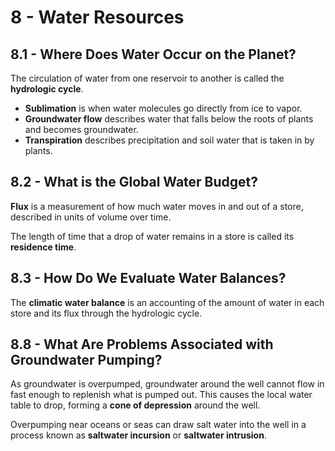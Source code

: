 # 8 - Water Resources

## 8.1 - Where Does Water Occur on the Planet?

The circulation of water from one reservoir to another is called the **hydrologic cycle**.
- **Sublimation** is when water molecules go directly from ice to vapor.
- **Groundwater flow** describes water that falls below the roots of plants and becomes groundwater.
- **Transpiration** describes precipitation and soil water that is taken in by plants.

## 8.2 - What is the Global Water Budget?

**Flux** is a measurement of how much water moves in and out of a store, described in units of volume over time.

The length of time that a drop of water remains in a store is called its **residence time**.

## 8.3 - How Do We Evaluate Water Balances?

The **climatic water balance** is an accounting of the amount of water in each store and its flux through the hydrologic cycle.

## 8.8 - What Are Problems Associated with Groundwater Pumping?

As groundwater is overpumped, groundwater around the well cannot flow in fast enough to replenish what is pumped out. This causes the local water table to drop, forming a **cone of depression** around the well.

Overpumping near oceans or seas can draw salt water into the well in a process known as **saltwater incursion** or **saltwater intrusion**.

